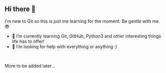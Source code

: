 ## Hi there 👋

I'm new to Git so this is just me learning for the moment. Be gentle with me. 😎
<br>

- 🌱 I’m currently learning Git, GitHub, Python3 and other interesting things life has to offer!
- 🤔 I’m looking for help with everything or anything :)
<br>

More to be added later...




<!--
**EvenAngelsNeed/EvenAngelsNeed** is a ✨ _special_ ✨ repository because its `README.md` (this file) appears on your GitHub profile.

Here are some ideas to get you started:

- 🔭 I’m currently working on ...
- 🌱 I’m currently learning ...
- 👯 I’m looking to collaborate on ...
- 🤔 I’m looking for help with ...
- 💬 Ask me about ...
- 📫 How to reach me: ...
- 😄 Pronouns: ...
- ⚡ Fun fact: ...
Just a test edit and commit. In GittyUp...,
-->
